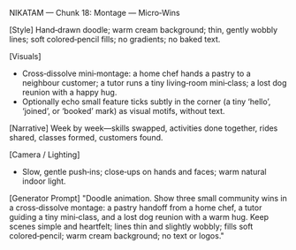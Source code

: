 NIKATAM — Chunk 18: Montage — Micro‑Wins

[Style]
Hand‑drawn doodle; warm cream background; thin, gently wobbly lines; soft colored‑pencil fills; no gradients; no baked text.

[Visuals]
- Cross‑dissolve mini‑montage: a home chef hands a pastry to a neighbour customer; a tutor runs a tiny living‑room mini‑class; a lost dog reunion with a happy hug.
- Optionally echo small feature ticks subtly in the corner (a tiny ‘hello’, ‘joined’, or ‘booked’ mark) as visual motifs, without text.

[Narrative]
Week by week—skills swapped, activities done together, rides shared, classes formed, customers found.

[Camera / Lighting]
- Slow, gentle push‑ins; close‑ups on hands and faces; warm natural indoor light.

[Generator Prompt]
"Doodle animation. Show three small community wins in a cross‑dissolve montage: a pastry handoff from a home chef, a tutor guiding a tiny mini‑class, and a lost dog reunion with a warm hug. Keep scenes simple and heartfelt; lines thin and slightly wobbly; fills soft colored‑pencil; warm cream background; no text or logos."

 